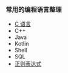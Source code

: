 ### 常用的编程语言整理



- [C 语言](./study_for_c/README.md)
- C++
- Java
- Kotlin
- Shell
- SQL
- [正则表达式](./regex/readme.md)

